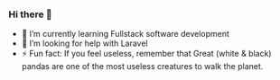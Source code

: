 ### Hi there 👋

- 🌱 I’m currently learning Fullstack software development
- 🤔 I’m looking for help with Laravel
- ⚡ Fun fact: If you feel useless, remember that Great (white & black) pandas are one of the most useless creatures to walk the planet.
